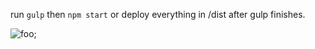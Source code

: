 run `gulp` then `npm start` or deploy everything in /dist after gulp finishes. 

![foo](https://i.imgur.com/Yg1fCUy.jpg);

